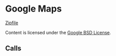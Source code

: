 
Google Maps
=======



[Zipfile](http://developer.chrome.com/extensions/examples/extensions/maps_app.zip)

Content is licensed under the [Google BSD License](http://code.google.com/google_bsd_license.html).

Calls
-----

